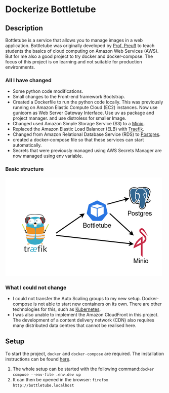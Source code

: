 # Dockerize Bottletube

## Description

Bottletube is a service that allows you to manage images in a web application.
Bottletube was originally developed by [Prof. Preuß](https://github.com/thomas-preuss) to teach students the basics of cloud computing on Amazon Web Services (AWS). But for me also a good project to try docker and docker-compose. 
The focus of this project is on learning and not suitable for production environments.

### All I have changed

* Some python code modifications.
* Small changes to the Front-end framework Bootstrap.
* Created a Dockerfile to run the python code locally. 
This was previously running on Amazon Elastic Compute Cloud (EC2) instances. Now use gunicorn as Web Server Gateway Interface. Use uv as package and project manager.  and use distroless for smaller Image.
* Changed used Amazon Simple Storage Service (S3) to a [Minio](https://min.io/).
* Replaced the Amazon Elastic Load Balancer (ELB) with [Traefik](https://traefik.io/traefik/).
* Changed from Amazon Relational Database Service (RDS) to [Postgres](https://www.postgresql.org/).
* created a docker-compose file so that these services can start automatically.
* Secrets that were previously managed using AWS Secrets Manager are now managed using env variable.

### Basic structure

![Setup](img/setup.png)

### What I could not change

* I could not transfer the Auto Scaling groups to my new setup. Docker-compose is not able to start new containers on its own. There are other technologies for this, such as [Kubernetes](https://kubernetes.io/).
* I was also unable to implement the Amazon CloudFront in this project. The development of a content delivery network (CDN) also requires many distributed data centres that cannot be realised here.

## Setup

To start the project, `docker` and `docker-compose` are required. The installation instructions can be found [here](https://docs.docker.com/get-docker/).

1. The whole setup can be started with the following command:`docker compose --env-file .env.dev up`
2. It can then be opened in the browser: `firefox http://bottletube.localhost`
